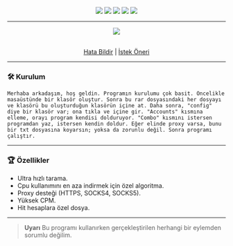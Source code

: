 <p align="center">
  <img src="https://img.shields.io/github/contributors/Plasmonix/Netflixer.svg?style=for-the-badge"/>
  <img src="https://img.shields.io/github/forks/Plasmonix/Netflixer.svg?style=for-the-badge"/>
  <img src="https://img.shields.io/github/stars/Plasmonix/Netflixer.svg?style=for-the-badge"/>
  <img src="https://img.shields.io/github/issues/Plasmonix/Netflixer.svg?style=for-the-badge"/>
  <img src="https://img.shields.io/github/license/Plasmonix/Netflixer.svg?style=for-the-badge"/>
</p>
  
---------------------------------------
  
<div align="center">
  <a href="https://github.com/kaesxinc/netflix-checker-2024">
    <img src="https://raw.githubusercontent.com/Plasmonix/Netflixer/main/demo.png">
  </a>
  

  <p align="center">
    <br />
    <a href="https://github.com/kaesxinc/netflix-checker-2024/issues">Hata Bildir</a>
    |
    <a href="https://github.com/kaesxinc/netflix-checker-2024/issues">İstek Öneri</a>
  </p>
</div>

---------------------------------------
### 🛠 Kurulum

```
Merhaba arkadaşım, hoş geldin. Programın kurulumu çok basit. Öncelikle masaüstünde bir klasör oluştur. Sonra bu rar dosyasındaki her dosyayı ve klasörü bu oluşturduğun klasörün içine at. Daha sonra, "config" diye bir klasör var; ona tıkla ve içine gir. "Accounts" kısmına elleme, orayı program kendisi dolduruyor. "Combo" kısmını istersen programdan yaz, istersen kendin doldur. Eğer elinde proxy varsa, bunu bir txt dosyasına koyarsın; yoksa da zorunlu değil. Sonra programı çalıştır.
```
---------------------------------------

### 🏆 Özellikler
- Ultra hızlı tarama.
- Cpu kullanımını en aza indirmek için özel algoritma.
- Proxy desteği (HTTPS, SOCKS4, SOCKS5).
- Yüksek CPM.
- Hit hesaplara özel dosya.
---------------------------------------

> **Uyarı**
> Bu programı kullanırken gerçekleştirilen herhangi bir eylemden sorumlu değilim.
